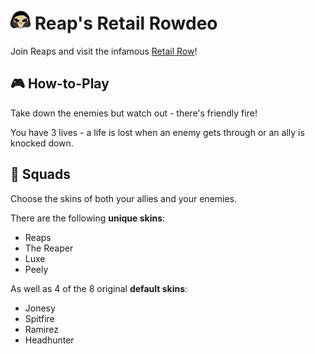 # ![reaps logo](https://github.com/malthesers/reaps-retail-rowdeo/blob/main/favicon/favicon-32x32.png) Reap's Retail Rowdeo

Join Reaps and visit the infamous [Retail Row](https://malthesers.github.io/reaps-retail-rowdeo/)!

## 🎮 How-to-Play

Take down the enemies but watch out - there's friendly fire!

You have 3 lives - a life is lost when an enemy gets through or an ally is knocked down.

## 👥 Squads

Choose the skins of both your allies and your enemies.

There are the following **unique skins**:
- Reaps
- The Reaper
- Luxe
- Peely

As well as 4 of the 8 original **default skins**:
- Jonesy
- Spitfire
- Ramirez
- Headhunter
